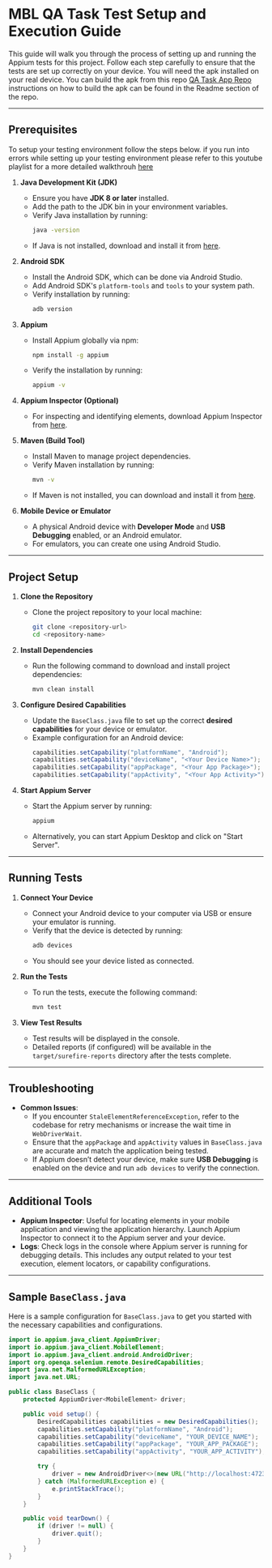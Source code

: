 # MBL QA Task Test Setup and Execution Guide

This guide will walk you through the process of setting up and running the Appium tests for this project. Follow each step carefully to ensure that the tests are set up correctly on your device. You will need the apk installed on your real device. You can build the apk from this repo [QA Task App Repo](https://appium.io/docs/en/about-appium/intro/) instructions on how to build the apk can be found in the Readme section of the repo.

---

## Prerequisites
To setup your testing environment follow the steps below. if you run into errors while setting up your testing environment please refer to this youtube playlist for a more detailed walkthrouh [here](https://www.youtube.com/playlist?list=PLhW3qG5bs-L8npSSZD6aWdYFQ96OEduhk)

1. **Java Development Kit (JDK)**
   - Ensure you have **JDK 8 or later** installed.
   - Add the path to the JDK bin in your environment variables.
   - Verify Java installation by running:
     ```bash
     java -version
     ```
   - If Java is not installed, download and install it from [here](https://www.oracle.com/java/technologies/javase-jdk11-downloads.html).

2. **Android SDK**
   - Install the Android SDK, which can be done via Android Studio.
   - Add Android SDK's `platform-tools` and `tools` to your system path.
   - Verify installation by running:
     ```bash
     adb version
     ```

3. **Appium**
   - Install Appium globally via npm:
     ```bash
     npm install -g appium
     ```
   - Verify the installation by running:
     ```bash
     appium -v
     ```

4. **Appium Inspector (Optional)**
   - For inspecting and identifying elements, download Appium Inspector from [here](https://github.com/appium/appium-inspector).

5. **Maven (Build Tool)**
   - Install Maven to manage project dependencies.
   - Verify Maven installation by running:
     ```bash
     mvn -v
     ```
   - If Maven is not installed, you can download and install it from [here](https://maven.apache.org/download.cgi).

6. **Mobile Device or Emulator**
   - A physical Android device with **Developer Mode** and **USB Debugging** enabled, or an Android emulator.
   - For emulators, you can create one using Android Studio.

---

## Project Setup

1. **Clone the Repository**
   - Clone the project repository to your local machine:
     ```bash
     git clone <repository-url>
     cd <repository-name>
     ```

2. **Install Dependencies**
   - Run the following command to download and install project dependencies:
     ```bash
     mvn clean install
     ```

3. **Configure Desired Capabilities**
   - Update the `BaseClass.java` file to set up the correct **desired capabilities** for your device or emulator.
   - Example configuration for an Android device:
     ```java
     capabilities.setCapability("platformName", "Android");
     capabilities.setCapability("deviceName", "<Your Device Name>");
     capabilities.setCapability("appPackage", "<Your App Package>");
     capabilities.setCapability("appActivity", "<Your App Activity>");
     ```

4. **Start Appium Server**
   - Start the Appium server by running:
     ```bash
     appium
     ```
   - Alternatively, you can start Appium Desktop and click on "Start Server".

---

## Running Tests

1. **Connect Your Device**
   - Connect your Android device to your computer via USB or ensure your emulator is running.
   - Verify that the device is detected by running:
     ```bash
     adb devices
     ```
   - You should see your device listed as connected.

2. **Run the Tests**
   - To run the tests, execute the following command:
     ```bash
     mvn test
     ```

3. **View Test Results**
   - Test results will be displayed in the console.
   - Detailed reports (if configured) will be available in the `target/surefire-reports` directory after the tests complete.

---

## Troubleshooting

- **Common Issues**:
  - If you encounter `StaleElementReferenceException`, refer to the codebase for retry mechanisms or increase the wait time in `WebDriverWait`.
  - Ensure that the `appPackage` and `appActivity` values in `BaseClass.java` are accurate and match the application being tested.
  - If Appium doesn’t detect your device, make sure **USB Debugging** is enabled on the device and run `adb devices` to verify the connection.

---

## Additional Tools

- **Appium Inspector**: Useful for locating elements in your mobile application and viewing the application hierarchy. Launch Appium Inspector to connect it to the Appium server and your device.
- **Logs**: Check logs in the console where Appium server is running for debugging details. This includes any output related to your test execution, element locators, or capability configurations.

---

## Sample `BaseClass.java`

Here is a sample configuration for `BaseClass.java` to get you started with the necessary capabilities and configurations.

```java
import io.appium.java_client.AppiumDriver;
import io.appium.java_client.MobileElement;
import io.appium.java_client.android.AndroidDriver;
import org.openqa.selenium.remote.DesiredCapabilities;
import java.net.MalformedURLException;
import java.net.URL;

public class BaseClass {
    protected AppiumDriver<MobileElement> driver;

    public void setup() {
        DesiredCapabilities capabilities = new DesiredCapabilities();
        capabilities.setCapability("platformName", "Android");
        capabilities.setCapability("deviceName", "YOUR_DEVICE_NAME");
        capabilities.setCapability("appPackage", "YOUR_APP_PACKAGE");
        capabilities.setCapability("appActivity", "YOUR_APP_ACTIVITY");

        try {
            driver = new AndroidDriver<>(new URL("http://localhost:4723/wd/hub"), capabilities);
        } catch (MalformedURLException e) {
            e.printStackTrace();
        }
    }

    public void tearDown() {
        if (driver != null) {
            driver.quit();
        }
    }
}
